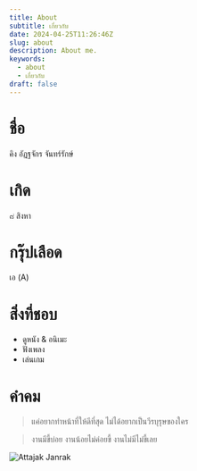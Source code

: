 ```yaml
---
title: About
subtitle: เกี่ยวกับ
date: 2024-04-25T11:26:46Z
slug: about
description: About me.
keywords:
  - about
  - เกี่ยวกับ
draft: false
---
```

# ชื่อ
คิง อัฏฐจักร จันทร์รักษ์
# เกิด
๘ สิงหา
# กรุ๊ปเลือด
เอ (A)
# สิ่งที่ชอบ
- ดูหนัง & อนิเมะ
- ฟังเพลง
- เล่นเกม
# คำคม
> แค่อยากทำหน้าที่ให้ดีที่สุด ไม่ได้อยากเป็นวีรบุรุษของใคร

> งานมีขี้บ่อย งานน้อยไม่ค่อยขี้ งานไม่มีไม่ขี้เลย

![Attajak Janrak](https://attajak.pages.dev/images/attajak.jpg)
